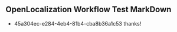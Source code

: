 ## OpenLocalization Workflow Test MarkDown
* 45a304ec-e284-4eb4-81b4-cba8b36a1c53 thanks!

<!--HONumber=Sep16_HO1-->


